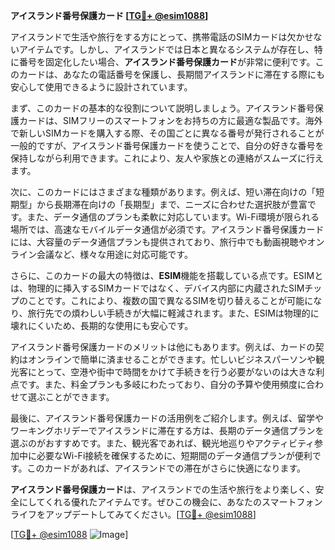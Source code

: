 **アイスランド番号保護カード [[TG💪+ @esim1088](https://t.me/s/esim1088)]**

アイスランドで生活や旅行をする方にとって、携帯電話のSIMカードは欠かせないアイテムです。しかし、アイスランドでは日本と異なるシステムが存在し、特に番号を固定化したい場合、**アイスランド番号保護カード**が非常に便利です。このカードは、あなたの電話番号を保護し、長期間アイスランドに滞在する際にも安心して使用できるように設計されています。

まず、このカードの基本的な役割について説明しましょう。アイスランド番号保護カードは、SIMフリーのスマートフォンをお持ちの方に最適な製品です。海外で新しいSIMカードを購入する際、その国ごとに異なる番号が発行されることが一般的ですが、アイスランド番号保護カードを使うことで、自分の好きな番号を保持しながら利用できます。これにより、友人や家族との連絡がスムーズに行えます。

次に、このカードにはさまざまな種類があります。例えば、短い滞在向けの「短期型」から長期滞在向けの「長期型」まで、ニーズに合わせた選択肢が豊富です。また、データ通信のプランも柔軟に対応しています。Wi-Fi環境が限られる場所では、高速なモバイルデータ通信が必須です。アイスランド番号保護カードには、大容量のデータ通信プランも提供されており、旅行中でも動画視聴やオンライン会議など、様々な用途に対応可能です。

さらに、このカードの最大の特徴は、**ESIM**機能を搭載している点です。ESIMとは、物理的に挿入するSIMカードではなく、デバイス内部に内蔵されたSIMチップのことです。これにより、複数の国で異なるSIMを切り替えることが可能になり、旅行先での煩わしい手続きが大幅に軽減されます。また、ESIMは物理的に壊れにくいため、長期的な使用にも安心です。

アイスランド番号保護カードのメリットは他にもあります。例えば、カードの契約はオンラインで簡単に済ませることができます。忙しいビジネスパーソンや観光客にとって、空港や街中で時間をかけて手続きを行う必要がないのは大きな利点です。また、料金プランも多岐にわたっており、自分の予算や使用頻度に合わせて選ぶことができます。

最後に、アイスランド番号保護カードの活用例をご紹介します。例えば、留学やワーキングホリデーでアイスランドに滞在する方は、長期のデータ通信プランを選ぶのがおすすめです。また、観光客であれば、観光地巡りやアクティビティ参加中に必要なWi-Fi接続を確保するために、短期間のデータ通信プランが便利です。このカードがあれば、アイスランドでの滞在がさらに快適になります。

**アイスランド番号保護カード**は、アイスランドでの生活や旅行をより楽しく、安全にしてくれる優れたアイテムです。ぜひこの機会に、あなたのスマートフォンライフをアップデートしてみてください。[[TG💪+ @esim1088](https://t.me/s/esim1088)]

[[TG💪+ @esim1088](https://t.me/s/esim1088) ![Image](https://i.postimg.cc/Y0z9fWf4/image.png)]